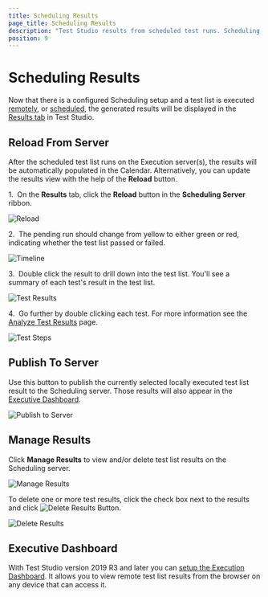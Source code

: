 ```yaml
---
title: Scheduling Results
page_title: Scheduling Results
description: "Test Studio results from scheduled test runs. Scheduling Results. Scheduling calendar. "
position: 9
---
```

# Scheduling Results

Now that there is a configured Scheduling setup and a test list is executed <a href="/features/scheduling-test-runs/run-list-remotely" target="_blank">remotely</a>, or <a href="/features/scheduling-test-runs/schedule-execution" target="_blank">scheduled</a>, the generated results will be displayed in the <a href="/general-information/test-results/calendar" target="_blank">Results tab</a> in Test Studio.

## Reload From Server

After the scheduled test list runs on the Execution server(s), the results will be automatically populated in the Calendar. Alternatively, you can update the results view with the help of the **Reload** button.

1.&nbsp; On the **Results** tab, click the **Reload** button in the **Scheduling Server** ribbon.

![Reload][1]

2.&nbsp; The pending run should change from yellow to either green or red, indicating whether the test list passed or failed.

![Timeline][2]

3.&nbsp; Double click the result to drill down into the test list. You'll see a summary of each test's result in the test list.

![Test Results][3]

4.&nbsp; Go further by double clicking each test. For more information see the <a href="/getting-started/test-results/analyze-test-results" target="_blank">Analyze Test Results</a> page.

![Test Steps][4]

## Publish To Server

Use this button to publish the currently selected locally executed test list result to the Scheduling server. Those results will also appear in the <a href="/general-information/test-results/executive-dashboard" target="_blank">Executive Dashboard</a>.

![Publish to Server][5]

## Manage Results

Click **Manage Results** to view and/or delete test list results on the Scheduling server.

![Manage Results][6]

To delete one or more test results, click the check box next to the results and click ![Delete Results Button][8].

![Delete Results][7]

## Executive Dashboard

With Test Studio version 2019 R3 and later you can <a href="/general-information/test-results/executive-dashboard" target="_blank">setup the Execution Dashboard</a>. It allows you to view remote test list results from the browser on any device that can access it.

[1]: /img/features/scheduling-test-runs/scheduling-results/fig1.png
[2]: /img/features/scheduling-test-runs/scheduling-results/fig2.png
[3]: /img/features/scheduling-test-runs/scheduling-results/fig3.png
[4]: /img/features/scheduling-test-runs/scheduling-results/fig4.png
[5]: /img/features/scheduling-test-runs/scheduling-results/fig5.png
[6]: /img/features/scheduling-test-runs/scheduling-results/fig6.png
[7]: /img/features/scheduling-test-runs/scheduling-results/fig7.png
[8]: /img/features/scheduling-test-runs/scheduling-results/fig8.png